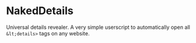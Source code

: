 # NakedDetails
Universal details revealer. A very simple userscript to automatically open all `&lt;details>` tags on any website.
